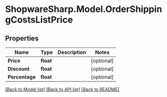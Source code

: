 # ShopwareSharp.Model.OrderShippingCostsListPrice

## Properties

Name | Type | Description | Notes
------------ | ------------- | ------------- | -------------
**Price** | **float** |  | [optional] 
**Discount** | **float** |  | [optional] 
**Percentage** | **float** |  | [optional] 

[[Back to Model list]](../../README.md#documentation-for-models) [[Back to API list]](../../README.md#documentation-for-api-endpoints) [[Back to README]](../../README.md)

